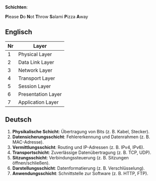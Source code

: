 **Schichten**:

**P**lease **D**o **N**ot **T**hrow **S**alami **P**izza **A**way

## Englisch

| Nr  | Layer              |
| --- | ------------------ |
| 1   | Physical Layer     |
| 2   | Data Link Layer    |
| 3   | Network Layer      |
| 4   | Transport Layer    |
| 5   | Session Layer      |
| 6   | Presentation Layer |
| 7   | Application Layer  |
## Deutsch

1. **Physikalische Schicht**: Übertragung von Bits (z. B. Kabel, Stecker).
2. **Datensicherungsschicht**: Fehlererkennung und Datenrahmen (z. B. MAC-Adresse).
3. **Vermittlungsschicht**: Routing und IP-Adressen (z. B. IPv4, IPv6).
4. **Transportschicht**: Zuverlässige Datenübertragung (z. B. TCP, UDP).
5. **Sitzungsschicht**: Verbindungssteuerung (z. B. Sitzungen öffnen/schließen).
6. **Darstellungsschicht**: Datenformatierung (z. B. Verschlüsselung).
7. **Anwendungsschicht**: Schnittstelle zur Software (z. B. HTTP, FTP).
